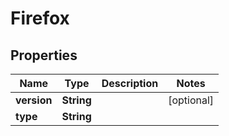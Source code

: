 

# Firefox


## Properties

| Name | Type | Description | Notes |
|------------ | ------------- | ------------- | -------------|
|**version** | **String** |  |  [optional] |
|**type** | **String** |  |  |




